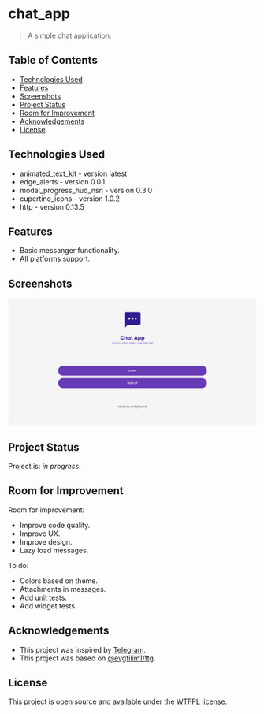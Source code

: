 # chat_app

> A simple chat application.

## Table of Contents

* [Technologies Used](#technologies-used)
* [Features](#features)
* [Screenshots](#screenshots)
* [Project Status](#project-status)
* [Room for Improvement](#room-for-improvement)
* [Acknowledgements](#acknowledgements)
* [License](#license)

## Technologies Used

* animated_text_kit - version latest
* edge_alerts - version 0.0.1
* modal_progress_hud_nsn - version 0.3.0
* cupertino_icons - version 1.0.2
* http - version 0.13.5

## Features

* Basic messanger functionality.
* All platforms support.

## Screenshots

![Example screenshot](./screenshots/screenshot.png)

## Project Status

Project is: _in progress_.

## Room for Improvement

Room for improvement:

* Improve code quality.
* Improve UX.
* Improve design.
* Lazy load messages.

To do:

* Colors based on theme.
* Attachments in messages.
* Add unit tests.
* Add widget tests.

## Acknowledgements

* This project was inspired by [Telegram](https://telegram.org/).
* This project was based on [@evgfilim1/ftg](https://github.com/evgfilim1/ftg).

## License

This project is open source and available under the [WTFPL license](LICENSE).
